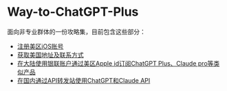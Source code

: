 # Way-to-ChatGPT-Plus
面向非专业群体的一份攻略集，目前包含这些部分：
- [注册美区iOS账号](./注册美区Apple%20ID.md)
- [获取美国地址及联系方式](./获取美国联系方式及地址.md)
- [在大陆使用银联账户通过美区Apple id订阅ChatGPT Plus、Claude pro等类似产品](./使用银联账户通过IOS订阅ChatGPT%20Plus.md)
- [在国内通过API转发站使用ChatGPT和Claude API](./使用ChatGPT-API.md)

